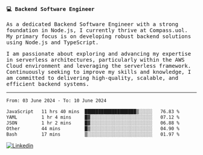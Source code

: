 
<samp>
  
#### 💻 Backend Software Engineer

As a dedicated Backend Software Engineer with a strong foundation in Node.js, I currently thrive at Compass.uol. My primary focus is on developing robust backend solutions using Node.js and TypeScript.

I am passionate about exploring and advancing my expertise in serverless architectures, particularly within the AWS Cloud environment and leveraging the serverless framework. Continuously seeking to improve my skills and knowledge, I am committed to delivering high-quality, scalable, and efficient backend systems.

---

<!--START_SECTION:waka-->

```txt
From: 03 June 2024 - To: 10 June 2024

JavaScript   11 hrs 40 mins  ███████████████████▒░░░░░   76.83 %
YAML         1 hr 4 mins     █▓░░░░░░░░░░░░░░░░░░░░░░░   07.12 %
JSON         1 hr 2 mins     █▓░░░░░░░░░░░░░░░░░░░░░░░   06.88 %
Other        44 mins         █▒░░░░░░░░░░░░░░░░░░░░░░░   04.90 %
Bash         17 mins         ▒░░░░░░░░░░░░░░░░░░░░░░░░   01.97 %
```

<!--END_SECTION:waka-->
  
</samp>

[![Linkedin](https://img.shields.io/badge/-Mateus%20Garcia-c080ff?style=flat-square&logo=Linkedin&logoColor=white&link=https://www.linkedin.com/in/mpgxc)](https://www.linkedin.com/in/mateusogarcia) 
